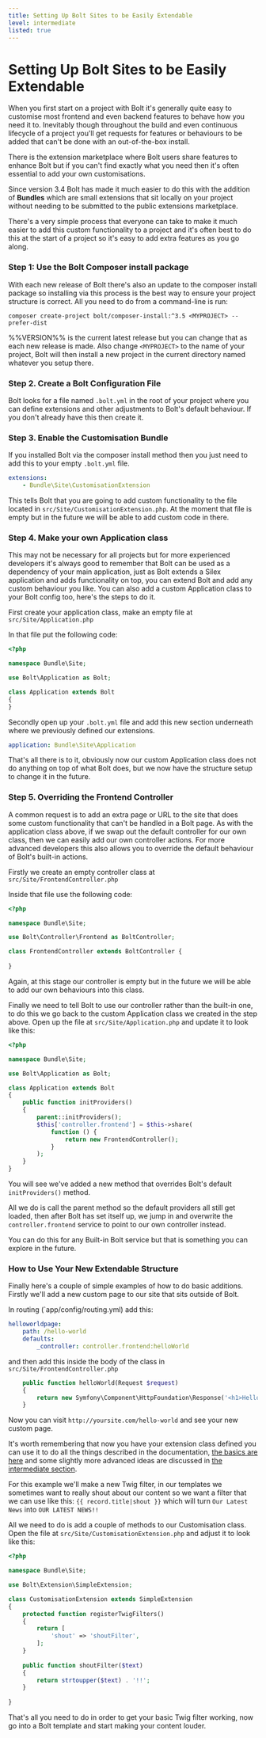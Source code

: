 ```yaml
---
title: Setting Up Bolt Sites to be Easily Extendable
level: intermediate
listed: true
---
```

Setting Up Bolt Sites to be Easily Extendable
=====================================================

When you first start on a project with Bolt it's generally quite easy to
customise most frontend and even backend features to behave how you need it to.
Inevitably though throughout the build and even continuous lifecycle of a
project you'll get requests for features or behaviours to be added that can't
be done with an out-of-the-box install.

There is the extension marketplace where Bolt users share features to enhance
Bolt but if you can't find exactly what you need then it's often essential to
add your own customisations.

Since version 3.4 Bolt has made it much easier to do this with the addition of
**Bundles** which are small extensions that sit locally on your project without
needing to be submitted to the public extensions marketplace.

There's a very simple process that everyone can take to make it much easier to
add this custom functionality to a project and it's often best to do this at
the start of a project so it's easy to add extra features as you go along.


### Step 1: Use the Bolt Composer install package

With each new release of Bolt there's also an update to the composer install
package so installing via this process is the best way to ensure your project
structure is correct. All you need to do from a command-line is run:

```
composer create-project bolt/composer-install:^3.5 <MYPROJECT> --prefer-dist
```

%%VERSION%% is the current latest release but you can change that as each new
release is made. Also change `<MYPROJECT>` to the name of your project, Bolt
will then install a new project in the current directory named whatever you
setup there.


### Step 2. Create a Bolt Configuration File

Bolt looks for a file named `.bolt.yml` in the root of your project where you
can define extensions and other adjustments to Bolt's default behaviour. If you
don't already have this then create it.


### Step 3. Enable the Customisation Bundle

If you installed Bolt via the composer install method then you just need to add
this to your empty `.bolt.yml` file.

```yaml
extensions:
    - Bundle\Site\CustomisationExtension
```

This tells Bolt that you are going to add custom functionality to the file
located in `src/Site/CustomisationExtension.php`. At the moment that file is
empty but in the future we will be able to add custom code in there.


### Step 4. Make your own Application class

This may not be necessary for all projects but for more experienced developers
it's always good to remember that Bolt can be used as a dependency of your main
application, just as Bolt extends a Silex application and adds functionality on
top, you can extend Bolt and add any custom behaviour you like. You can also
add a custom Application class to your Bolt config too, here's the steps to do
it.

First create your application class, make an empty file at `src/Site/Application.php`

In that file put the following code:

```php
<?php

namespace Bundle\Site;

use Bolt\Application as Bolt;

class Application extends Bolt
{
}

```

Secondly open up your `.bolt.yml` file and add this new section underneath
where we previously defined our extensions.

```yaml
application: Bundle\Site\Application
```

That's all there is to it, obviously now our custom Application class does not
do anything on top of what Bolt does, but we now have the structure setup to
change it in the future.


### Step 5. Overriding the Frontend Controller

A common request is to add an extra page or URL to the site that does some
custom functionality that can't be handled in a Bolt page. As with the
application class above, if we swap out the default controller for our own
class, then we can easily add our own controller actions. For more advanced
developers this also allows you to override the default behaviour of Bolt's
built-in actions.

Firstly we create an empty controller class at `src/Site/FrontendController.php`

Inside that file use the following code:

```php
<?php

namespace Bundle\Site;

use Bolt\Controller\Frontend as BoltController;

class FrontendController extends BoltController {
    
}
```

Again, at this stage our controller is empty but in the future we will be able
to add our own behaviours into this class.

Finally we need to tell Bolt to use our controller rather than the built-in
one, to do this we go back to the custom Application class we created in the
step above. Open up the file at `src/Site/Application.php` and update it to
look like this:

```php
<?php

namespace Bundle\Site;

use Bolt\Application as Bolt;

class Application extends Bolt
{
    public function initProviders()
    {
        parent::initProviders();
        $this['controller.frontend'] = $this->share(
            function () {
                return new FrontendController();
            }
        );
    }
}
```

You will see we've added a new method that overrides Bolt's default
`initProviders()` method.

All we do is call the parent method so the default providers all still get
loaded, then after Bolt has set itself up, we jump in and overwrite the
`controller.frontend` service to point to our own controller instead.

You can do this for any Built-in Bolt service but that is something you can
explore in the future.


### How to Use Your New Extendable Structure

Finally here's a couple of simple examples of how to do basic additions.
Firstly we'll add a new custom page to our site that sits outside of Bolt.

In routing (`app/config/routing.yml) add this:

```yml
helloworldpage:
    path: /hello-world
    defaults:
        _controller: controller.frontend:helloWorld
```

and then add this inside the body of the class in `src/Site/FrontendController.php`

```php
    public function helloWorld(Request $request)
    {
        return new Symfony\Component\HttpFoundation\Response('<h1>Hello World!<h1>');
    }
```

Now you can visit `http://yoursite.com/hello-world` and see your new custom
page.

It's worth remembering that now you have your extension class defined you can
use it to do all the things described in the documentation,
[the basics are here][basics] and some slightly more advanced ideas are
discussed in [the intermediate section][intermediate]. 

For this example we'll make a new Twig filter, in our templates we sometimes
want to really shout about our content so we want a filter that we can use like
this: `{{ record.title|shout }}` which will turn `Our Latest News` into
`OUR LATEST NEWS!!`

All we need to do is add a couple of methods to our Customisation class. Open
the file at `src/Site/CustomisationExtension.php` and adjust it to look like
this:

```php
<?php

namespace Bundle\Site;

use Bolt\Extension\SimpleExtension;

class CustomisationExtension extends SimpleExtension
{
    protected function registerTwigFilters()
    {
        return [
            'shout' => 'shoutFilter',
        ];
    }
    
    public function shoutFilter($text) 
    {
        return strtoupper($text) . '!!';
    }
    
}

```

That's all you need to do in order to get your basic Twig filter working, now
go into a Bolt template and start making your content louder.


[basics]: ../extensions/basics
[intermediate]: ../extensions/intermediate
